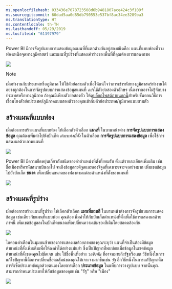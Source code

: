 ```yaml
---
ms.openlocfilehash: 033436e7078723508d6b9481807ace424c3f109f
ms.sourcegitcommit: 60dad5aa0d85db790553e537bf8ac34ee3289ba3
ms.translationtype: HT
ms.contentlocale: th-TH
ms.lasthandoff: 05/29/2019
ms.locfileid: "61397979"
---
```

Power BI มีการจัดรูปแบบการแสดงข้อมูลแผนที่ที่แตกต่างกันอยู่สองชนิดคือ: แผนที่แบบฟองที่วางฟองเหนือจุดทางภูมิศาสตร์ และแผนที่รูปร่างที่แสดงเค้าร่างของพื้นที่ที่คุณต้องการแสดงภาพ

![](media/3-5-create-map-visualizations/3-5_1.png)

> [!NOTE]
> เมื่อทำงานกับประเทศหรือภูมิภาค ให้ใช้ตัวย่อสามตัวเพื่อให้แน่ใจว่าการเข้ารหัสทางภูมิศาสตร์ทำงานได้อย่างถูกต้องในการจัดรูปแบบการแสดงข้อมูลแผนที่ *อย่า*ใช้ตัวย่อสองตัวอักษร เนื่องจากอาจไม่รู้จักบางประเทศหรือบางภูมิภาค
> ถ้าคุณมีเพียงตัวย่อสองตัว ให้ดู[บล็อกโพสต์ภายนอกนี้](https://blog.ailon.org/how-to-display-2-letter-country-data-on-a-power-bi-map-85fc738497d6#.yudauacxp)สำหรับขั้นตอนวิธีการเชื่อมโยงตัวย่อประเทศ/ภูมิภาคแบบสองตัวของคุณเข้ากับตัวย่อประเทศ/ภูมิภาคแบบสามตัว
> 
> 

## <a name="create-bubble-maps"></a>สร้างแผนที่แบบฟอง
เมื่อต้องการสร้างแผนที่แบบฟอง ให้เลือกตัวตัวเลือก **แผนที่** ในบานหน้าต่าง **การจัดรูปแบบการแสดงข้อมูล** คุณต้องเพิ่มค่าไปยังบักเก็ต *ตำแหน่งที่ตั้ง* ในตัวเลือก **การจัดรูปแบบการแสดงข้อมูล** เพื่อใช้การแสดงผลด้วยภาพแผนที่

![](media/3-5-create-map-visualizations/3-5_2.png)

Power BI มีความยืดหยุ่นเกี่ยวกับชนิดของค่าตำแหน่งที่ตั้งที่ยอมรับ ตั้งแต่รายละเอียดเพิ่มเติม เช่น ชื่อเมืองหรือรหัสสนามบินลงไป จนถึงข้อมูลละติจูดและลองจิจูดที่เฉพาะเจาะจงอย่างมาก เพิ่มเขตข้อมูลไปยังบักเก็ต **ขนาด** เพื่อเปลี่ยนขนาดของฟองตามแต่ละตำแหน่งที่ตั้งของแผนที่

![](media/3-5-create-map-visualizations/3-5_3.png)

## <a name="create-shape-maps"></a>สร้างแผนที่รูปร่าง
เมื่อต้องการสร้างแผนที่รูปร่าง ให้เลือกตัวเลือก **แผนที่แถบสี** ในบานหน้าต่างการจัดรูปแบบการแสดงข้อมูล เช่นเดียวกับแผนที่แบบฟอง คุณต้องเพิ่มค่าให้กับบักเก็ตตำแหน่งที่ตั้งเพื่อใช้การแสดงผลด้วยภาพนี้ เพิ่มเขตข้อมูลลงในบักเก็ตขนาดเพื่อเปลี่ยนความเข้มของสีเติมโดยสอดคล้องกัน

![](media/3-5-create-map-visualizations/3-5_4.png)

ไอคอนคำเตือนในมุมบนซ้ายของการแสดงผลด้วยภาพของคุณระบุว่า แผนที่จำเป็นต้องมีข้อมูลตำแหน่งที่ตั้งเพิ่มเติมเพื่อให้ลงค่าได้อย่างแม่นยำ ซึ่งเป็นปัญหาที่พบบ่อยเมื่อข้อมูลในเขตข้อมูลตำแหน่งที่ตั้งของคุณไม่ชัดเจน เช่น ใช้ชื่อพื้นที่อย่าง *วอชิงตัน* ที่อาจหมายถึงรัฐหรือเขต วิธีหนึ่งในการแก้ไขปัญหานี้คือการเปลี่ยนชื่อคอลัมน์ของคุณให้เจาะจงมากขึ้นเช่น *รัฐ* อีกวิธีหนึ่งในการแก้ปัญหาคือการรีเซ็ตประเภทข้อมูลด้วยตนเองโดยการเลือก **ประเภทข้อมูล** ในแท็บการวางรูปแบบ จากนั้นคุณสามารถกำหนดประเภทให้กับข้อมูลของคุณเช่น "รัฐ" หรือ "เมือง"

![](media/3-5-create-map-visualizations/3-5_5.png)

